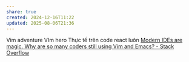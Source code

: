```yaml
---
share: true
created: 2024-12-16T11:22
updated: 2025-08-06T21:36
---
```

Vim adventure
VIm hero
Thực tế trên code react luôn
[Modern IDEs are magic. Why are so many coders still using Vim and Emacs? - Stack Overflow](https://stackoverflow.blog/2020/11/09/modern-ide-vs-vim-emacs) 